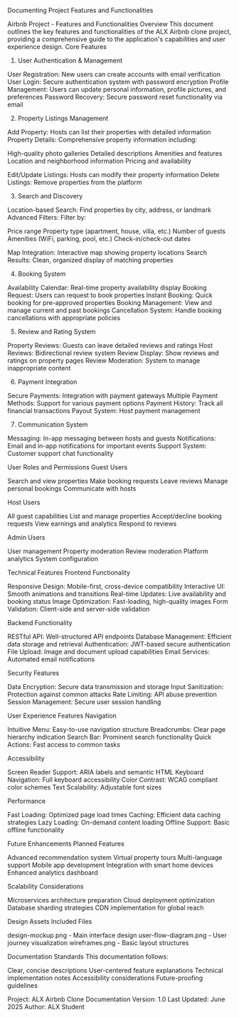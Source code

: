 Documenting Project Features and Functionalities

Airbnb Project - Features and Functionalities
Overview
This document outlines the key features and functionalities of the ALX Airbnb clone project, providing a comprehensive guide to the application's capabilities and user experience design.
Core Features

1. User Authentication & Management
   

User Registration: New users can create accounts with email verification
User Login: Secure authentication system with password encryption
Profile Management: Users can update personal information, profile pictures, and preferences
Password Recovery: Secure password reset functionality via email

2. Property Listings Management

Add Property: Hosts can list their properties with detailed information
Property Details: Comprehensive property information including:

High-quality photo galleries
Detailed descriptions
Amenities and features
Location and neighborhood information
Pricing and availability


Edit/Update Listings: Hosts can modify their property information
Delete Listings: Remove properties from the platform

3. Search and Discovery

Location-based Search: Find properties by city, address, or landmark
Advanced Filters: Filter by:

Price range
Property type (apartment, house, villa, etc.)
Number of guests
Amenities (WiFi, parking, pool, etc.)
Check-in/check-out dates


Map Integration: Interactive map showing property locations
Search Results: Clean, organized display of matching properties

4. Booking System

Availability Calendar: Real-time property availability display
Booking Request: Users can request to book properties
Instant Booking: Quick booking for pre-approved properties
Booking Management: View and manage current and past bookings
Cancellation System: Handle booking cancellations with appropriate policies

5. Review and Rating System

Property Reviews: Guests can leave detailed reviews and ratings
Host Reviews: Bidirectional review system
Review Display: Show reviews and ratings on property pages
Review Moderation: System to manage inappropriate content

6. Payment Integration

Secure Payments: Integration with payment gateways
Multiple Payment Methods: Support for various payment options
Payment History: Track all financial transactions
Payout System: Host payment management

7. Communication System

Messaging: In-app messaging between hosts and guests
Notifications: Email and in-app notifications for important events
Support System: Customer support chat functionality

User Roles and Permissions
Guest Users

Search and view properties
Make booking requests
Leave reviews
Manage personal bookings
Communicate with hosts

Host Users

All guest capabilities
List and manage properties
Accept/decline booking requests
View earnings and analytics
Respond to reviews

Admin Users

User management
Property moderation
Review moderation
Platform analytics
System configuration

Technical Features
Frontend Functionality

Responsive Design: Mobile-first, cross-device compatibility
Interactive UI: Smooth animations and transitions
Real-time Updates: Live availability and booking status
Image Optimization: Fast-loading, high-quality images
Form Validation: Client-side and server-side validation

Backend Functionality

RESTful API: Well-structured API endpoints
Database Management: Efficient data storage and retrieval
Authentication: JWT-based secure authentication
File Upload: Image and document upload capabilities
Email Services: Automated email notifications

Security Features

Data Encryption: Secure data transmission and storage
Input Sanitization: Protection against common attacks
Rate Limiting: API abuse prevention
Session Management: Secure user session handling

User Experience Features
Navigation

Intuitive Menu: Easy-to-use navigation structure
Breadcrumbs: Clear page hierarchy indication
Search Bar: Prominent search functionality
Quick Actions: Fast access to common tasks

Accessibility

Screen Reader Support: ARIA labels and semantic HTML
Keyboard Navigation: Full keyboard accessibility
Color Contrast: WCAG compliant color schemes
Text Scalability: Adjustable font sizes

Performance

Fast Loading: Optimized page load times
Caching: Efficient data caching strategies
Lazy Loading: On-demand content loading
Offline Support: Basic offline functionality

Future Enhancements
Planned Features

Advanced recommendation system
Virtual property tours
Multi-language support
Mobile app development
Integration with smart home devices
Enhanced analytics dashboard

Scalability Considerations

Microservices architecture preparation
Cloud deployment optimization
Database sharding strategies
CDN implementation for global reach

Design Assets
Included Files

design-mockup.png - Main interface design
user-flow-diagram.png - User journey visualization
wireframes.png - Basic layout structures

Documentation Standards
This documentation follows:

Clear, concise descriptions
User-centered feature explanations
Technical implementation notes
Accessibility considerations
Future-proofing guidelines


Project: ALX Airbnb Clone
Documentation Version: 1.0
Last Updated: June 2025
Author: ALX Student
